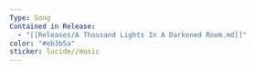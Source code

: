 ```yaml
---
Type: Song
Contained in Release:
  - "[[Releases/A Thousand Lights In A Darkened Room.md]]"
color: "#eb3b5a"
sticker: lucide//music
---
```

